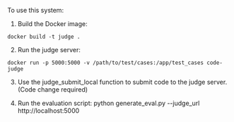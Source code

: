 To use this system:
1. Build the Docker image:
```
docker build -t judge .
```
2. Run the judge server:
```
docker run -p 5000:5000 -v /path/to/test/cases:/app/test_cases code-judge
```

3. Use the judge_submit_local function to submit code to the judge server. (Code change required)

4. Run the evaluation script:
python generate_eval.py --judge_url http://localhost:5000